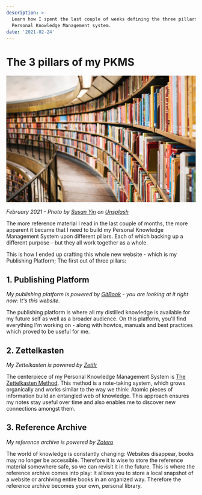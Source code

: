 ```yaml
---
description: >-
  Learn how I spent the last couple of weeks defining the three pillars of my
  Personal Knowledge Management system.
date: '2021-02-24'
---
```


# The 3 pillars of my PKMS

![](../.gitbook/assets/personal-knowledge-management-system.jpg)

_February 2021 - Photo by_ [_Susan Yin_](https://unsplash.com/@syinq?utm_source=unsplash&amp;utm_medium=referral&amp;utm_content=creditCopyText) _on_ [_Unsplash_](https://unsplash.com/s/photos/library?utm_source=unsplash&amp;utm_medium=referral&amp;utm_content=creditCopyText)

The more reference material I read in the last couple of months, the more apparent it became that I need to build my Personal Knowledge Management System upon different pillars. Each of which backing up a different purpose - but they all work together as a whole.

This is how I ended up crafting this whole new website - which is my Publishing Platform; The first out of three pillars:

## 1. Publishing Platform

_My publishing platform is powered by_ [_GitBook_](https://www.gitbook.com/) _- you are looking at it right now: It's this website._

The publishing platform is where all my distilled knowledge is available for my future self as well as a broader audience. On this platform, you'll find everything I'm working on - along with howtos, manuals and best practices which proved to be useful for me.

## 2. Zettelkasten

_My Zettelkasten is powered by_ [_Zettlr_](https://www.zettlr.com/)

The centerpiece of my Personal Knowledge Management System is [The Zettelkasten Method](../areas/knowledge-management/zettelkasten.md). This method is a note-taking system, which grows organically and works similar to the way we think: Atomic pieces of information build an entangled web of knowledge. This approach ensures my notes stay useful over time and also enables me to discover new connections amongst them.

## 3. Reference Archive

_My reference archive is powered by_ [_Zotero_](https://www.zotero.org/)

The world of knowledge is constantly changing: Websites disappear, books may no longer be accessible. Therefore it is wise to store the reference material somewhere safe, so we can revisit it in the future. This is where the reference archive comes into play: It allows you to store a local snapshot of a website or archiving entire books in an organized way. Therefore the reference archive becomes your own, personal library.

